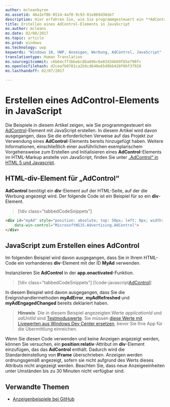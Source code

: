 ```yaml
---
author: mcleanbyron
ms.assetid: 48a1ef86-8514-4af8-9c93-81e869d36de7
description: Hier erfahren Sie, wie Sie programmgesteuert ein **AdControl** (Anzeigensteuerelement) mit JavaScript erstellen.
title: Erstellen eines AdControl-Elements in JavaScript
ms.author: mcleans
ms.date: 02/08/2017
ms.topic: article
ms.prod: windows
ms.technology: uwp
keywords: "Windows 10, UWP, Anzeigen, Werbung, AdControl, JavaScript"
translationtype: Human Translation
ms.sourcegitcommit: c6b64cff1bbebc8ba69bc6e03d34b69f85e798fc
ms.openlocfilehash: d2ceafb9781ca2b9cd640e65d9bb420f0bf37928
ms.lasthandoff: 02/07/2017

---
```


# <a name="create-an-adcontrol-in-javascript"></a>Erstellen eines AdControl-Elements in JavaScript




Die Beispiele in diesem Artikel zeigen, wie Sie programmgesteuert ein [AdControl](https://msdn.microsoft.com/library/windows/apps/microsoft.advertising.winrt.ui.adcontrol.aspx)-Element mit JavaScript erstellen. In diesem Artikel wird davon ausgegangen, dass Sie die erforderlichen Verweise auf das Projekt zur Verwendung eines **AdControl**-Elements bereits hinzugefügt haben. Weitere Informationen, einschließlich einer ausführlichen exemplarischem Vorgehensweise zum Erstellen und Initialisieren eines **AdControl**-Elements im HTML-Markup anstelle von JavaScript, finden Sie unter [„AdControl“ in HTML 5 und Javascript](adcontrol-in-html-5-and-javascript.md).

## <a name="html-div-for-an-adcontrol"></a>HTML-div-Element für „AdControl“

**AdControl** benötigt ein **div**-Element auf der HTML-Seite, auf der die Werbung angezeigt wird. Der folgende Code ist ein Beispiel für so ein **div**-Element.

> [!div class="tabbedCodeSnippets"]
``` html
<div id="myAd" style="position: absolute; top: 50px; left: 0px; width: 300px; height: 250px; z-index: 1"
    data-win-control="MicrosoftNSJS.Advertising.AdControl">
</div>
```

## <a name="javascript-for-creating-an-adcontrol"></a>JavaScript zum Erstellen eines AdControl

Im folgenden Beispiel wird davon ausgegangen, dass Sie in Ihrem HTML-Code ein vorhandenes **div**-Element mit der ID **MyAd** verwenden.

Instanziieren Sie **AdControl** in der **app.onactivated**-Funktion.

> [!div class="tabbedCodeSnippets"]
[!code-javascript[AdControl](./code/AdvertisingSamples/AdControlSamples/js/main.js#DeclareAdControl)]

In diesem Beispiel wird davon ausgegangen, dass Sie die Ereignishandlermethoden **myAdError**, **myAdRefreshed** und **myAdEngagedChanged** bereits deklariert haben.

>**Hinweis**&nbsp;&nbsp;Die in diesem Beispiel angezeigten Werte *applicationId* und *adUnitId* sind [Testmoduswerte](test-mode-values.md). Sie müssen [diese Werte mit Livewerten aus Windows Dev Center ersetzen](set-up-ad-units-in-your-app.md), bevor Sie Ihre App für die Übermittlung einreichen.

Wenn Sie diesen Code verwenden und keine Anzeigen angezeigt werden, können Sie versuchen, ein **position:relativ**-Attribut im **div**-Element einzufügen, das das **AdControl** enthält. Dadurch wird die Standardeinstellung von **IFrame** überschrieben. Anzeigen werden ordnungsgemäß angezeigt, sofern sie nicht aufgrund des Werts dieses Attributs nicht angezeigt werden. Beachten Sie, dass neue Anzeigeeinheiten unter Umständen bis zu 30 Minuten nicht verfügbar sind.

## <a name="related-topics"></a>Verwandte Themen

* [Anzeigenbeispiele bei GitHub](http://aka.ms/githubads)

 

 

